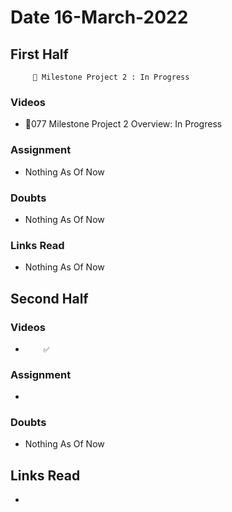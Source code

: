 # Date 16-March-2022

## First Half

         🔄 Milestone Project 2 : In Progress




### Videos

- 🔄077 Milestone Project 2 Overview: In Progress

### Assignment

- Nothing As Of Now

### Doubts

- Nothing As Of Now

### Links Read

- Nothing As Of Now

## Second Half

### Videos

-         ✅

### Assignment

-

### Doubts

- Nothing As Of Now

## Links Read

-
